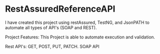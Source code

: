 # RestAssuredReferenceAPI
I have created this project using restAssured, TestNG, and JsonPATH to automate all types of API's (SOAP and REST).

Project Features:
This Project is able to automate execution and validation. 

Rest API's: GET, POST, PUT, PATCH.
SOAP API
